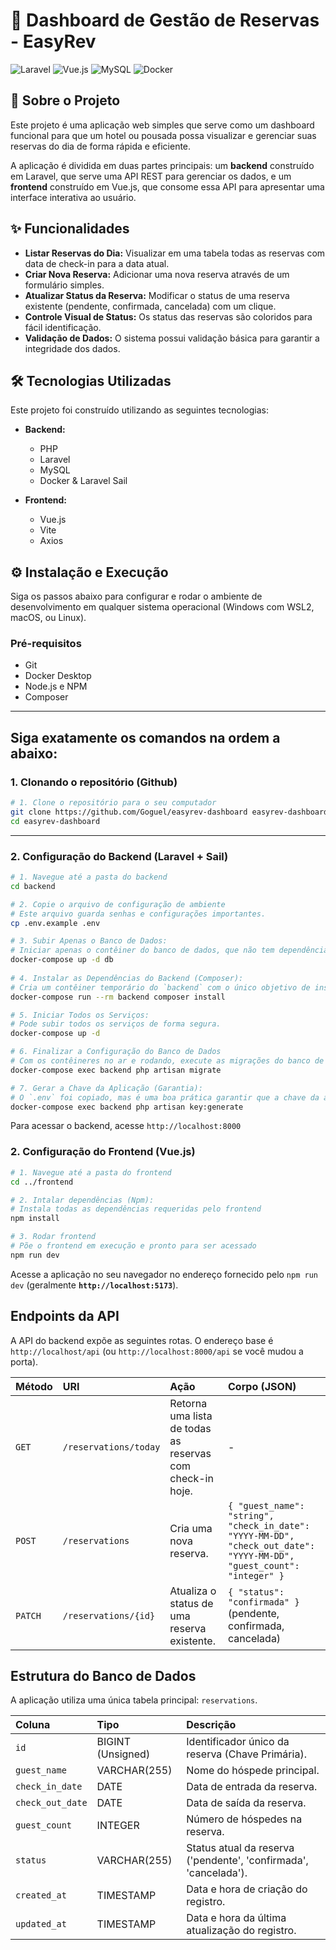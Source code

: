 # 🏨 Dashboard de Gestão de Reservas - EasyRev

![Laravel](https://img.shields.io/badge/Laravel-FF2D20?style=for-the-badge&logo=laravel&logoColor=white)
![Vue.js](https://img.shields.io/badge/Vue.js-35495E?style=for-the-badge&logo=vue.js&logoColor=4FC08D)
![MySQL](https://img.shields.io/badge/MySQL-005C84?style=for-the-badge&logo=mysql&logoColor=white)
![Docker](https://img.shields.io/badge/Docker-2496ED?style=for-the-badge&logo=docker&logoColor=white)

## 📄 Sobre o Projeto

Este projeto é uma aplicação web simples que serve como um dashboard funcional para que um hotel ou pousada possa visualizar e gerenciar suas reservas do dia de forma rápida e eficiente. 

A aplicação é dividida em duas partes principais: um **backend** construído em Laravel, que serve uma API REST para gerenciar os dados, e um **frontend** construído em Vue.js, que consome essa API para apresentar uma interface interativa ao usuário.

## ✨ Funcionalidades

* **Listar Reservas do Dia:** Visualizar em uma tabela todas as reservas com data de check-in para a data atual. 
* **Criar Nova Reserva:** Adicionar uma nova reserva através de um formulário simples. 
* **Atualizar Status da Reserva:** Modificar o status de uma reserva existente (pendente, confirmada, cancelada) com um clique. 
* **Controle Visual de Status:** Os status das reservas são coloridos para fácil identificação. 
* **Validação de Dados:** O sistema possui validação básica para garantir a integridade dos dados. 

## 🛠️ Tecnologias Utilizadas

Este projeto foi construído utilizando as seguintes tecnologias:

* **Backend:**
    * PHP
    * Laravel 
    * MySQL 
    * Docker & Laravel Sail

* **Frontend:**
    * Vue.js 
    * Vite
    * Axios

## ⚙️ Instalação e Execução 

Siga os passos abaixo para configurar e rodar o ambiente de desenvolvimento em qualquer sistema operacional (Windows com WSL2, macOS, ou Linux).

### **Pré-requisitos**
* Git
* Docker Desktop
* Node.js e NPM
* Composer

---

## Siga exatamente os comandos na ordem a abaixo:
### **1. Clonando o repositório (Github)**
```bash
# 1. Clone o repositório para o seu computador
git clone https://github.com/Goguel/easyrev-dashboard easyrev-dashboard
cd easyrev-dashboard
```

---

### **2. Configuração do Backend (Laravel + Sail)**

```bash
# 1. Navegue até a pasta do backend
cd backend

# 2. Copie o arquivo de configuração de ambiente
# Este arquivo guarda senhas e configurações importantes.
cp .env.example .env

# 3. Subir Apenas o Banco de Dados:
# Iniciar apenas o contêiner do banco de dados, que não tem dependências.
docker-compose up -d db
  
# 4. Instalar as Dependências do Backend (Composer):
# Cria um contêiner temporário do `backend` com o único objetivo de instalar as dependências. 
docker-compose run --rm backend composer install

# 5. Iniciar Todos os Serviços:
# Pode subir todos os serviços de forma segura.
docker-compose up -d

# 6. Finalizar a Configuração do Banco de Dados
# Com os contêineres no ar e rodando, execute as migrações do banco de dados.
docker-compose exec backend php artisan migrate

# 7. Gerar a Chave da Aplicação (Garantia):
# O `.env` foi copiado, mas é uma boa prática garantir que a chave da aplicação está gerada para esta instância.
docker-compose exec backend php artisan key:generate
```
Para acessar o backend, acesse `http://localhost:8000`

### **2. Configuração do Frontend (Vue.js)**
```bash
# 1. Navegue até a pasta do frontend
cd ../frontend

# 2. Intalar dependências (Npm):
# Instala todas as dependências requeridas pelo frontend
npm install

# 3. Rodar frontend
# Põe o frontend em execução e pronto para ser acessado
npm run dev
```

Acesse a aplicação no seu navegador no endereço fornecido pelo `npm run dev` (geralmente **`http://localhost:5173`**).<br />


## Endpoints da API

A API do backend expõe as seguintes rotas. O endereço base é `http://localhost/api` (ou `http://localhost:8000/api` se você mudou a porta).

| Método | URI | Ação | Corpo (JSON) |
| :--- | :--- | :--- | :--- |
| `GET` | `/reservations/today` | Retorna uma lista de todas as reservas com check-in hoje. | - |
| `POST`| `/reservations` | Cria uma nova reserva. | `{ "guest_name": "string", "check_in_date": "YYYY-MM-DD", "check_out_date": "YYYY-MM-DD", "guest_count": "integer" }` |
|`PATCH`| `/reservations/{id}`| Atualiza o status de uma reserva existente. | `{ "status": "confirmada" }` (pendente, confirmada, cancelada) |

## Estrutura do Banco de Dados

A aplicação utiliza uma única tabela principal: `reservations`.

| Coluna | Tipo | Descrição |
| :--- | :--- | :--- |
| `id` | BIGINT (Unsigned) | Identificador único da reserva (Chave Primária).  |
| `guest_name` | VARCHAR(255) | Nome do hóspede principal. |
| `check_in_date` | DATE | Data de entrada da reserva.  |
| `check_out_date`| DATE | Data de saída da reserva. |
| `guest_count` | INTEGER | Número de hóspedes na reserva. |
| `status` | VARCHAR(255) | Status atual da reserva ('pendente', 'confirmada', 'cancelada').  |
|`created_at`| TIMESTAMP | Data e hora de criação do registro. |
|`updated_at`| TIMESTAMP | Data e hora da última atualização do registro. 